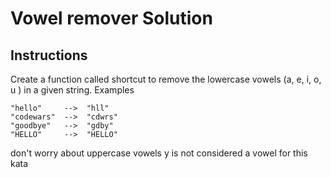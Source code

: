 # Vowel remover Solution

## Instructions

Create a function called shortcut to remove the lowercase vowels (a, e, i, o, u ) in a given string.
Examples

```
"hello"     -->  "hll"
"codewars"  -->  "cdwrs"
"goodbye"   -->  "gdby"
"HELLO"     -->  "HELLO"
```

don't worry about uppercase vowels
y is not considered a vowel for this kata


